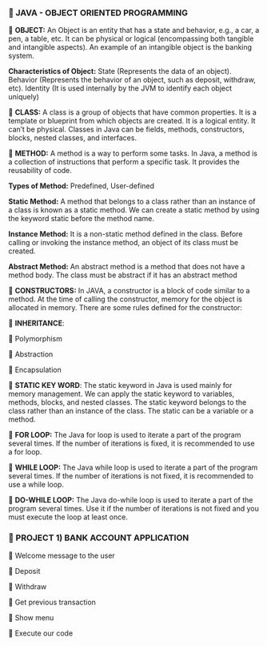 ### 👋 JAVA - OBJECT ORIENTED PROGRAMMING
🌼 **OBJECT:** An Object is an entity that has a state and behavior, e.g., a car, a pen, a table, etc. It can be physical or logical (encompassing both tangible and intangible aspects). An example of an intangible object is the banking system. 

**Characteristics of Object:** State (Represents the data of an object). Behavior (Represents the behavior of an object, such as deposit, withdraw, etc). Identity (It is used internally by the JVM to identify each object uniquely)

🌼 **CLASS:** A class is a group of objects that have common properties. It is a template or blueprint from which objects are created. It is a logical entity. It can’t be physical. Classes in Java can be fields, methods, constructors, blocks, nested classes, and interfaces. 

🌼 **METHOD:** A method is a way to perform some tasks. In Java, a method is a collection of instructions that perform a specific task. It provides the reusability of code. 

**Types of Method:** Predefined, User-defined

**Static Method:** A method that belongs to a class rather than an instance of a class is known as a static method. We can create a static method by using the keyword static before the method name. 

**Instance Method:** It is a non-static method defined in the class. Before calling or invoking the instance method, an object of its class must be created.

**Abstract Method:** An abstract method is a method that does not have a method body. The class must be abstract if it has an abstract method

🌼 **CONSTRUCTORS:** In JAVA, a constructor is a block of code similar to a method. At the time of calling the constructor, memory for the object is allocated in memory. There are some rules defined for the constructor: 

🌼 **INHERITANCE**:

🌼 Polymorphism

🌼 Abstraction

🌼 Encapsulation

🌼 **STATIC KEY WORD**: The static keyword in Java is used mainly for memory management. We can apply the static keyword to variables, methods, blocks, and nested classes. The static keyword belongs to the class rather than an instance of the class. The static can be a variable or a method. 

🌼 **FOR LOOP:** The Java for loop is used to iterate a part of the program several times. If the number of iterations is fixed, it is recommended to use a for loop. 

🌼 **WHILE LOOP:** The Java while loop is used to iterate a part of the program several times. If the number of iterations is not fixed, it is recommended to use a while loop. 

🌼 **DO-WHILE LOOP:** The Java do-while loop is used to iterate a part of the program several times. Use it if the number of iterations is not fixed and you must execute the loop at least once. 

### 👋 PROJECT 1) BANK ACCOUNT APPLICATION 
🌼 Welcome message to the user

🌼 Deposit

🌼 Withdraw

🌼 Get previous transaction

🌼 Show menu

🌼 Execute our code
